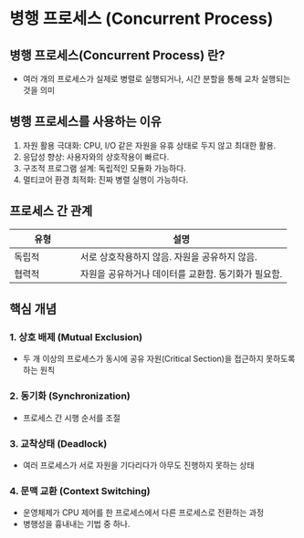 # 병행 프로세스 (Concurrent Process)

## 병행 프로세스(Concurrent Process) 란?

* 여러 개의 프로세스가 실제로 병렬로 실행되거나, 시간 분할을 통해 교차 실행되는 것을 의미



## 병행 프로세스를 사용하는 이유

1. 자원 활용 극대화: CPU, I/O 같은 자원을 유휴 상태로 두지 않고 최대한 활용.
2. 응답성 향상: 사용자와의 상호작용이 빠르다.
3. 구조적 프로그램 설계: 독립적인 모듈화 가능하다.
4. 멀티코어 환경 최적화: 진짜 병렬 실행이 가능하다.



## 프로세스 간 관계

<table><thead><tr><th width="100">유형</th><th>설명</th></tr></thead><tbody><tr><td>독립적</td><td>서로 상호작용하지 않음. 자원을 공유하지 않음.</td></tr><tr><td>협력적</td><td>자원을 공유하거나 데이터를 교환함. 동기화가 필요함.</td></tr></tbody></table>



## 핵심 개념

### 1. 상호 배제 (Mutual Exclusion)

* 두 개 이상의 프로세스가 동시에 공유 자원(Critical Section)을 접근하지 못하도록 하는 원칙

### 2. 동기화 (Synchronization)

* 프로세스 간 시행 순서를 조절

### 3. 교착상태 (Deadlock)

* 여러 프로세스가 서로 자원을 기다리다가 아무도 진행하지 못하는 상태

### 4. 문맥 교환 (Context Switching)

* 운영체제가 CPU 제어를 한 프로세스에서 다른 프로세스로 전환하는 과정
* 병행성을 흉내내는 기법 중 하나.

